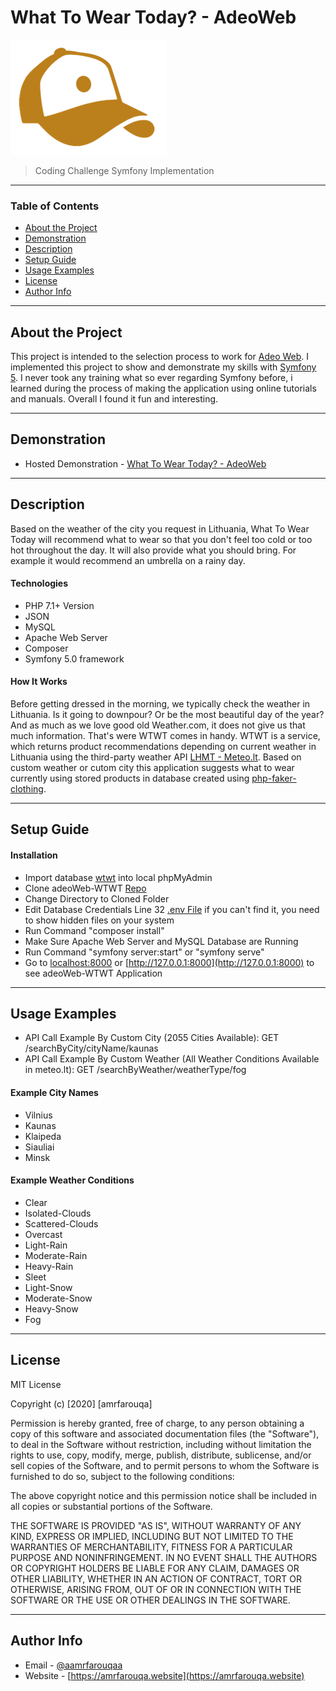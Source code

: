 # What To Wear Today? - AdeoWeb

<img src="public/init/images/logo.png">

> Coding Challenge Symfony Implementation

---

### Table of Contents

- [About the Project](#About-the-Project)
- [Demonstration](#demonstration)
- [Description](#description)
- [Setup Guide](#setup-guide)
- [Usage Examples](#usage-examples)
- [License](#license)
- [Author Info](#author-info)

---

## About the Project

This project is intended to the selection process to work for [Adeo Web](https://www.adeoweb.biz/). I implemented this project to show and demonstrate my skills with [Symfony 5](https://symfony.com/). I never took any training what so ever regarding Symfony before, i learned during the process of making the application using online tutorials and manuals. Overall I found it fun and interesting.

---

## Demonstration

- Hosted Demonstration - [What To Wear Today? - AdeoWeb](https://adeoweb.amrfarouqa.website)


---

## Description

Based on the weather of the city you request in Lithuania, What To Wear Today will recommend what to wear so that you don't feel too cold or too hot throughout the day. It will also provide what you should bring. For example it would recommend an umbrella on a rainy day.

#### Technologies

- PHP 7.1+ Version
- JSON
- MySQL 
- Apache Web Server
- Composer
- Symfony 5.0 framework


#### How It Works

Before getting dressed in the morning, we typically check the weather in Lithuania. Is it going to downpour? Or be the most beautiful day of the year? And as much as we love good old Weather.com, it does not give us that much information. That's were WTWT comes in handy. WTWT is a service, which returns product recommendations depending on current weather in Lithuania using the third-party weather API [LHMT - Meteo.lt](https://api.meteo.lt/). Based on custom weather or cutom city this application suggests what to wear currently using stored products in database created using [php-faker-clothing](https://github.com/rauwebieten/php-faker-clothing).



---

## Setup Guide

#### Installation

- Import database [wtwt](https://github.com/amrfarouqa/adeoWeb-WTWT/blob/master/mySQL%20FIle/wtwt.sql) into local phpMyAdmin
- Clone adeoWeb-WTWT [Repo](https://github.com/amrfarouqa/adeoWeb-WTWT.git) 
- Change Directory to Cloned Folder
- Edit Database Credentials Line 32 [.env File](https://github.com/amrfarouqa/adeoWeb-WTWT/blob/master/.env) if you can't find it, you need to show hidden files on your system
- Run Command "composer install"
- Make Sure Apache Web Server and MySQL Database are Running
- Run Command "symfony server:start" or "symfony serve"
- Go to [localhost:8000](http://localhost:8000) or [http://127.0.0.1:8000](http://127.0.0.1:8000) to see adeoWeb-WTWT Application



---

## Usage Examples

- API Call Example By Custom City (2055 Cities Available): GET /searchByCity/cityName/kaunas
- API Call Example By Custom Weather (All Weather Conditions Available in meteo.lt): GET /searchByWeather/weatherType/fog

#### Example City Names

- Vilnius
- Kaunas
- Klaipeda
- Siauliai
- Minsk


#### Example Weather Conditions

- Clear
- Isolated-Clouds
- Scattered-Clouds
- Overcast
- Light-Rain
- Moderate-Rain
- Heavy-Rain
- Sleet
- Light-Snow
- Moderate-Snow
- Heavy-Snow
- Fog


---

## License

MIT License

Copyright (c) [2020] [amrfarouqa]

Permission is hereby granted, free of charge, to any person obtaining a copy
of this software and associated documentation files (the "Software"), to deal
in the Software without restriction, including without limitation the rights
to use, copy, modify, merge, publish, distribute, sublicense, and/or sell
copies of the Software, and to permit persons to whom the Software is
furnished to do so, subject to the following conditions:

The above copyright notice and this permission notice shall be included in all
copies or substantial portions of the Software.

THE SOFTWARE IS PROVIDED "AS IS", WITHOUT WARRANTY OF ANY KIND, EXPRESS OR
IMPLIED, INCLUDING BUT NOT LIMITED TO THE WARRANTIES OF MERCHANTABILITY,
FITNESS FOR A PARTICULAR PURPOSE AND NONINFRINGEMENT. IN NO EVENT SHALL THE
AUTHORS OR COPYRIGHT HOLDERS BE LIABLE FOR ANY CLAIM, DAMAGES OR OTHER
LIABILITY, WHETHER IN AN ACTION OF CONTRACT, TORT OR OTHERWISE, ARISING FROM,
OUT OF OR IN CONNECTION WITH THE SOFTWARE OR THE USE OR OTHER DEALINGS IN THE
SOFTWARE.



---

## Author Info

- Email - [@aamrfarouqaa](mailto:aamrfarouqaa@gmail.com)
- Website - [https://amrfarouqa.website](https://amrfarouqa.website)
